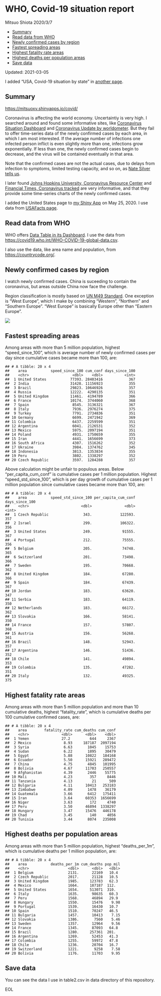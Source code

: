 WHO, Covid-19 situation report
================
Mitsuo Shiota
2020/3/7

-   [Summary](#summary)
-   [Read data from WHO](#read-data-from-who)
-   [Newly confirmed cases by region](#newly-confirmed-cases-by-region)
-   [Fastest spreading areas](#fastest-spreading-areas)
-   [Highest fatality rate areas](#highest-fatality-rate-areas)
-   [Highest deaths per population
    areas](#highest-deaths-per-population-areas)
-   [Save data](#save-data)

Updated: 2021-03-05

I added “USA, Covid-19 situation by state” in [another page](USA.md).

## Summary

<https://mitsuoxv.shinyapps.io/covid/>

Coronavirus is affecting the world economy. Uncertaintiy is very high. I
searched around and found some informative sites, like [Coronavirus
Situation
Dashboard](https://who.maps.arcgis.com/apps/opsdashboard/index.html#/c88e37cfc43b4ed3baf977d77e4a0667)
and [Coronavirus Update by
worldometer](https://www.worldometers.info/coronavirus/). But they fail
to offer time-series data of the newly confirmed cases by each area, in
which I am most interested. If the average number of infections one
infected person inflict is even slightly more than one, infections grow
exponentially. If less than one, the newly confirmed cases begin to
decrease, and the virus will be contained eventually in that area.

Note that the confirmed cases are not the actual cases, due to delays
from infection to symptoms, limited testing capacity, and so on, as
[Nate Silver tells
us](https://fivethirtyeight.com/features/coronavirus-case-counts-are-meaningless/).

I later found [Johns Hopkins University, Coronavirus Resource
Center](https://coronavirus.jhu.edu/) and [Financial Times, Coronavirus
tracked](https://www.ft.com/content/a26fbf7e-48f8-11ea-aeb3-955839e06441)
are very informative, and that they provide some time-series charts of
the newly confirmed cases.

I added the United States page to [my Shiny
App](https://mitsuoxv.shinyapps.io/covid/) on May 25, 2020. I use data
from [USAFacts
page](https://usafacts.org/visualizations/coronavirus-covid-19-spread-map/).

## Read data from WHO

WHO offers [Data Table in its Dashboard](https://covid19.who.int/table).
I use the data from
<https://covid19.who.int/WHO-COVID-19-global-data.csv>.

I also use the data, like area name and population, from
<https://countrycode.org/>.

## Newly confirmed cases by region

I watch newly confirmed cases. China is suceeding to contain the
coronavirus, but areas outside China now face the challenge.

Region classification is mostly based on [UN M49
Standard](https://unstats.un.org/unsd/methodology/m49/). One exception
is “West Europe”, which I make by combining “Western”, “Northern” and
“Southern Europe”. “West Europe” is basically Europe other than “Eastern
Europe”.

![](README_files/figure-gfm/chart-1.png)<!-- -->

## Fastest spreading areas

Among areas with more than 5 million population, highest
“speed\_since\_100”, which is average number of newly confirmed cases
per day since cumulative cases became more than 100, are:

    ## # A tibble: 20 x 4
    ##    area           speed_since_100 cum_conf days_since_100
    ##    <chr>                    <dbl>    <dbl>          <int>
    ##  1 United States           77393. 28403416            367
    ##  2 India                   31428. 11156923            355
    ##  3 Brazil                  29823. 10646926            357
    ##  4 Russia                  12222.  4290135            351
    ##  5 United Kingdom          11461.  4194789            366
    ##  6 France                  10174.  3744060            368
    ##  7 Spain                    8545.  3136321            367
    ##  8 Italy                    7936.  2976274            375
    ##  9 Turkey                   7791.  2734836            351
    ## 10 Germany                  6699.  2471942            369
    ## 11 Colombia                 6437.  2259599            351
    ## 12 Argentina                6041.  2126531            352
    ## 13 Mexico                   5975.  2097194            351
    ## 14 Poland                   4931.  1750659            355
    ## 15 Iran                     4441.  1656699            373
    ## 16 South Africa             4307.  1516262            352
    ## 17 Ukraine                  3984.  1374762            345
    ## 18 Indonesia                3813.  1353834            355
    ## 19 Peru                     3802.  1338297            352
    ## 20 Czech Republic           3597.  1284288            357

Above calculation might be unfair to populous areas. Below
“per\_capita\_cum\_conf” is cumulative cases per 1 million population.
Highest “speed\_std\_since\_100”, which is per day growth of cumulative
cases per 1 million population since cumulative cases became more than
100, are:

    ## # A tibble: 20 x 4
    ##    area           speed_std_since_100 per_capita_cum_conf days_since_100
    ##    <chr>                        <dbl>               <dbl>          <int>
    ##  1 Czech Republic                343.             122593.            357
    ##  2 Israel                        299.             106322.            356
    ##  3 United States                 249.              91555.            367
    ##  4 Portugal                      212.              75555.            356
    ##  5 Belgium                       205.              74748.            365
    ##  6 Switzerland                   201.              73498.            366
    ##  7 Sweden                        195.              70668.            362
    ##  8 United Kingdom                184.              67280.            366
    ##  9 Spain                         184.              67439.            367
    ## 10 Jordan                        183.              63620.            347
    ## 11 Serbia                        183.              64119.            350
    ## 12 Netherlands                   183.              66172.            362
    ## 13 Slovakia                      166.              58141.            350
    ## 14 France                        157.              57807.            368
    ## 15 Austria                       156.              56268.            361
    ## 16 Brazil                        148.              52943.            357
    ## 17 Argentina                     146.              51436.            352
    ## 18 Chile                         141.              49894.            353
    ## 19 Colombia                      135.              47282.            351
    ## 20 Italy                         132.              49325.            375

## Highest fatality rate areas

Among areas with more than 5 million population and more than 10
cumulative deaths, highest “fatality\_rate”, which is cumulative deaths
per 100 cumulative confirmed cases, are:

    ## # A tibble: 20 x 4
    ##    area        fatality_rate cum_deaths cum_conf
    ##    <chr>               <dbl>      <dbl>    <dbl>
    ##  1 Yemen               27.2         644     2367
    ##  2 Mexico               8.93     187187  2097194
    ##  3 Syria                6.63       1045    15753
    ##  4 Sudan                6.22       1895    30479
    ##  5 Egypt                5.88      10822   184168
    ##  6 Ecuador              5.50      15921   289472
    ##  7 China                4.75       4845   101995
    ##  8 Bolivia              4.67      11703   250557
    ##  9 Afghanistan          4.39       2446    55775
    ## 10 Mali                 4.23        357     8446
    ## 11 Tanzania             4.13         21      509
    ## 12 Bulgaria             4.11      10413   253183
    ## 13 Zimbabwe             4.09       1478    36179
    ## 14 Guatemala            3.66       6412   175411
    ## 15 Iran                 3.64      60353  1656699
    ## 16 Niger                3.63        172     4740
    ## 17 Peru                 3.50      46894  1338297
    ## 18 Hungary              3.47      15476   446178
    ## 19 Chad                 3.45        140     4056
    ## 20 Tunisia              3.44       8074   235008

## Highest deaths per population areas

Among areas with more than 5 million population, highest
“deaths\_per\_1m”, which is cumulative deaths per 1 million population,
are:

    ## # A tibble: 20 x 4
    ##    area           deaths_per_1m cum_deaths pop_mil
    ##    <chr>                  <dbl>      <dbl>   <dbl>
    ##  1 Belgium                2131.      22169   10.4 
    ##  2 Czech Republic         2017.      21128   10.5 
    ##  3 United Kingdom         1985.     123783   62.3 
    ##  4 Mexico                 1664.     187187  112.  
    ##  5 United States          1654.     513071  310.  
    ##  6 Italy                  1635.      98635   60.3 
    ##  7 Peru                   1568.      46894   29.9 
    ##  8 Hungary                1550.      15476    9.98
    ##  9 Portugal               1539.      16430   10.7 
    ## 10 Spain                  1510.      70247   46.5 
    ## 11 Bulgaria               1457.      10413    7.15
    ## 12 Slovakia               1386.       7560    5.46
    ## 13 Sweden                 1357.      12964    9.56
    ## 14 France                 1345.      87093   64.8 
    ## 15 Brazil                 1280.     257361  201.  
    ## 16 Argentina              1269.      52453   41.3 
    ## 17 Colombia               1255.      59972   47.8 
    ## 18 Chile                  1236.      20704   16.7 
    ## 19 Switzerland            1221.       9258    7.58
    ## 20 Bolivia                1176.      11703    9.95

## Save data

You can see the data I use in table2.csv in data directory of this
repository.

EOL
